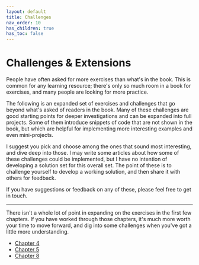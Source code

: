```yaml
---
layout: default
title: Challenges
nav_order: 10
has_children: true
has_toc: false
---
```


# Challenges & Extensions

People have often asked for more exercises than what's in the book. This is common for any learning resource; there's only so much room in a book for exercises, and many people are looking for more practice.

The following is an expanded set of exercises and challenges that go beyond what's asked of readers in the book. Many of these challenges are good starting points for deeper investigations and can be expanded into full projects. Some of them introduce snippets of code that are not shown in the book, but which are helpful for implementing more interesting examples and even mini-projects.

I suggest you pick and choose among the ones that sound most interesting, and dive deep into those. I may write some articles about how some of these challenges could be implemented, but I have no intention of developing a solution set for this overall set. The point of these is to challenge yourself to develop a working solution, and then share it with others for feedback.

If you have suggestions or feedback on any of these, please feel free to get in touch.

---

There isn't a whole lot of point in expanding on the exercises in the first few chapters. If you have worked through those chapters, it's much more worth your time to move forward, and dig into some challenges when you've got a little more understanding.

- [Chapter 4](../chapter_4/)
- [Chapter 5](../chapter_5/)
- [Chapter 8](../chapter_8/)